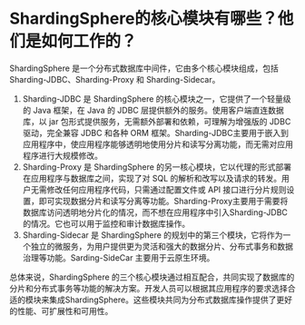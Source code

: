 # ShardingSphere的核心模块有哪些？他们是如何工作的？

ShardingSphere 是一个分布式数据库中间件，它由多个核心模块组成，包括 Sharding-JDBC、Sharding-Proxy 和 Sharding-Sidecar。

1. Sharding-JDBC 是 ShardingSphere 的核心模块之一，它提供了一个轻量级的 Java 框架，在 Java 的 JDBC 层提供额外的服务。使用客户端直连数据库，以 jar 包形式提供服务，无需额外部署和依赖，可理解为增强版的 JDBC 驱动，完全兼容 JDBC 和各种 ORM 框架。Sharding-JDBC主要用于嵌入到应用程序中，使应用程序能够透明地使用分片和读写分离功能，而无需对应用程序进行大规模修改。
2. Sharding-Proxy 是 ShardingSphere 的另一核心模块，它以代理的形式部署在应用程序与数据库之间，实现了对 SQL 的解析和改写以及请求的转发。用户无需修改任何应用程序代码，只需通过配置文件或 API 接口进行分片规则设置，即可实现数据分片和读写分离等功能。Sharding-Proxy主要用于需要将数据库访问透明地分片化的情况，而不想在应用程序中引入Sharding-JDBC的情况。它也可以用于监控和审计数据库操作。
3. Sharding-Sidecar 是 ShardingSphere 的规划中的第三个模块，它将作为一个独立的微服务，为用户提供更为灵活和强大的数据分片、分布式事务和数据治理等功能。Sarding-SideCar 主要用于云原生环境。

总体来说，ShardingSphere 的三个核心模块通过相互配合，共同实现了数据库的分片和分布式事务等功能的解决方案。开发人员可以根据其应用程序的要求选择合适的模块来集成ShardingSphere。这些模块共同为分布式数据库操作提供了更好的性能、可扩展性和可用性。
